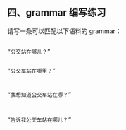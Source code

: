 ## 四、grammar 编写练习

请写一条可以匹配以下语料的 grammar：

<code>
“公交站在哪儿？”

“公交车站在哪里？”

“我想知道公交车站在哪？”

“告诉我公交车站在哪儿？”
</code>

